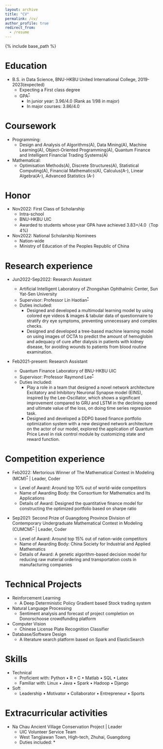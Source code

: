 ```yaml
---
layout: archive
title: "CV"
permalink: /cv/
author_profile: true
redirect_from:
  - /resume
---
```


{% include base_path %}

Education
======
* B.S. in Data Science, BNU-HKBU United International College, 2019-2023(expected)
  * Expecting a First class degree
  * GPA<sup>[*](https://github.com/JeremyLynnn/jeremylynnn.github.io/blob/master/files/%E6%88%90%E7%BB%A9%E5%8D%95.pdf)</sup>
    * In junior year: 3.96/4.0 (Rank as 1/98 in major)
    * In major courses: 3.86/4.0


Coursework
======
* Programming: 
  * Design and Analysis of Algorithms(A), Data Mining(A), Machine Learning(A), Object-Oriented Programming(A), Quantum Finance and Intelligent Financial Trading Systems(A)
* Mathematical: 
  * Optimisation Methods(A), Discrete Structures(A), Statistical Computing(A), Financial Mathematics(A), Calculus(A-), Linear Algebra(A-), Advanced Statistics (A-)
  
Honor
======
* Nov2022: First Class of Scholarship
  * Intra-school
  * BNU-HKBU UIC
  * Awarded to students whose year GPA have achieved 3.83+/4.0（Top 4%) 
* Nov2022: National Scholarship Nominees
  * Nation-wide
  * Ministry of Education of the Peoples Republic of China

Research experience
======
* Jun2022-Sep2022: Research Assistant
  * Artificial Intelligent Laboratory of Zhongshan Ophthalmic Center, Sun Yat-Sen University
  * Supervisor: Professor Lin Haotian<sup>[*](https://bme.sysu.edu.cn/teacher/teacher05/1395910.htm)</sup>
  * Duties included: 
    * Designed and developed a multimodal learning model by using colored eye videos & images & tabular data of questionnaire to stratify dry eye symptoms, preventing unnecessary and complex checks.
    * Designed and developed a tree-based machine learning model on using images of OCTA to predict the amount of hemoglobin and adequacy of cure after dialysis in patients with kidney disease, for avoiding wounds to patients from blood routine examination.

* Feb2021-present: Research Assistant
  * Quantum Finance Laboratory of BNU-HKBU UIC
  * Supervisor: Professor Raymond Lee<sup>[*](https://dst.uic.edu.cn/en/faculty/faculty.htm#/raymondshtlee/en)</sup>
  * Duties included: 
    * Play a role in a team that designed a novel network architecture Excitatory and Inhibitory Neuronal Synapse model (EINS), inspired by the Lee-Oscillator, which shows a significant improvement compared to GRU and LSTM in the declining speed and ultimate value of the loss, on doing time series regression task.
    * Designed and developed a DDPG based finance portfolio optimization system with a new designed network architecture on the actor of our model, explored the application of Quantum Price Level in risk control module by customizing state and reward function.

Competition experience
=====
* Feb2022: Mertorious Winner of The Mathematical Contest in Modeling (MCM)<sup>[*](https://github.com/JeremyLynnn/jeremylynnn.github.io/blob/master/files/%E7%BE%8E%E8%B5%9B%E5%A5%96%E7%8A%B6.pdf)</sup> \| Leader, Coder
  * Level of Award: Around top 10% out of world-wide competitors 
  * Name of Awarding Body: the Consortium for Mathematics and Its Applications
  * Details of Award: Designed the quantitative finance model for constructing the optimized portfolio based on sharpe ratio

* Sep2021: Second Prize of Guangdong Province Division of Contemporary Undergraduate Mathematical Contest in Modeling (CUMCM)<sup>[*](https://github.com/JeremyLynnn/jeremylynnn.github.io/blob/master/files/%E5%9B%BD%E8%B5%9B%E5%A5%96%E7%8A%B6.pdf)</sup> \| Leader, Coder
  * Level of Award: Around top 15% out of nation-wide competitors 
  * Name of Awarding Body: China Society for Industrial and Applied Mathematics
  * Details of Award: A genetic algorithm-based decision model for reducing raw material ordering and transportation costs in manufacturing companies


Technical Projects
=====
* Reinforcement Learning
  * A Deep Deterministic Policy Gradient based Stock trading system
* Natural Language Processing
  * Sentiment analysis and forecast of project completion on Donorschoose crowdfunding platform
* Computer Vision
  * Chinese License Plate Recognition Classifier
* Database/Software Design
  * A literature search platform based on Spark and ElasticSearch

Skills
======
* Technical
  * Proficient with: Python • R • C • Matlab • SQL • Latex
  * Familiar with: Linux • Java • Spark • Hadoop • Django
* Soft 
  * Leadership • Motivator • Collaborator • Entrepreneur • Sports

Extracurricular activities
======
* Na Chau Ancient Village Conservation Project \| Leader
  * UIC Volunteer Service Team
  * West Tangjiawan Town, High-tech, Zhuhai, Guangdong
  * Duties included: 
    * 

